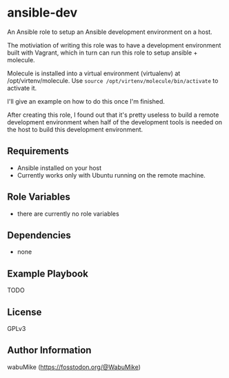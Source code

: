 ansible-dev
=========

An Ansible role to setup an Ansible development environment on a host.

The motiviation of writing this role was to have a development environment built with Vagrant, which in turn can run this role to setup ansible + molecule.

Molecule is installed into a virtual environment (virtualenv) at /opt/virtenv/molecule. Use `source /opt/virtenv/molecule/bin/activate` to activate it.

I'll give an example on how to do this once I'm finished.

After creating this role, I found out that it's pretty useless to build a remote development environment when half of the development tools is needed on the host to build this development environment. 

Requirements
------------

* Ansible installed on your host
* Currently works only with Ubuntu running on the remote machine.

Role Variables
--------------

* there are currently no role variables

Dependencies
------------

* none

Example Playbook
----------------

TODO

License
-------

GPLv3

Author Information
------------------

wabuMike (https://fosstodon.org/@WabuMike)

